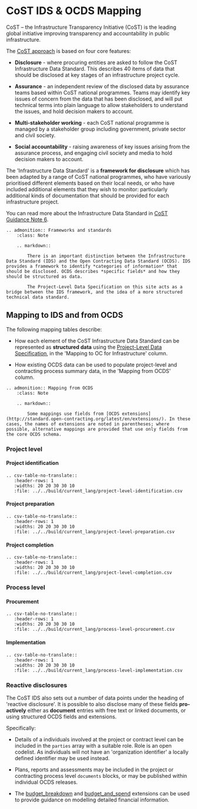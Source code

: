 <style>
.wy-nav-content {
max-width: 1200px;
}</style>

# CoST IDS & OCDS Mapping

CoST – the Infrastructure Transparency Initiative (CoST) is the leading global initiative improving transparency and accountability in public infrastructure.

The [CoST approach](http://infrastructuretransparency.org/our-approach/) is based on four core features:

* **Disclosure** - where procuring entities are asked to follow the CoST Infrastructure Data Standard. This describes 40 items of data that should be disclosed at key stages of an infrastructure project cycle.

* **Assurance** -  an independent review of the disclosed data by assurance teams based within CoST national programmes. Teams may identify key issues of concern from the data that has been disclosed, and will put technical terms into plain language to allow stakeholders to understand the issues, and hold decision makers to account.

* **Multi-stakeholder working** - each CoST national programme is managed by a stakeholder group including government, private sector and civil society.

* **Social accountability** - raising awareness of key issues arising from the assurance process, and engaging civil society and media to hold decision makers to account.

The 'Infrastructure Data Standard' is a **framework for disclosure** which has been adapted by a range of CoST national programmes, who have variously prioritised different elements based on their local needs, or who have included additional elements that they wish to monitor: particularly additional kinds of documentation that should be provided for each infrastructure project.

You can read more about the Infrastructure Data Standard in [CoST Guidance Note 6](http://infrastructuretransparency.org/resource/guidance-note-6-designing-a-disclosure-process/).

```eval_rst
.. admonition:: Frameworks and standards
    :class: Note

    .. markdown::

        There is an important distinction between the Infrastructure Data Standard (IDS) and the Open Contracting Data Standard (OCDS). IDS provides a framework to identify *categories of information* that should be disclosed. OCDS describes *specific fields* and how they should be structured as data.

        The Project-Level Data Specification on this site acts as a bridge between the IDS framework, and the idea of a more structured technical data standard.

```

## Mapping to IDS and from OCDS

<!-- Note - mappings come from https://docs.google.com/spreadsheets/d/1tpXKCrNY1vUEPo6O1j-GPhxgSna7CZ5uwz_eTNLEOr8/edit#gid=2054628701 -->

The following mapping tables describe:

* How each element of the CoST Infrastructure Data Standard can be represented as **structured data** using the [Project-Level Data Specification](../projects/index.md), in the 'Mapping to OC for Infrastructure' column.

* How existing OCDS data can be used to populate project-level and contracting process summary data, in the 'Mapping from OCDS' column.

```eval_rst
.. admonition:: Mapping from OCDS
    :class: Note

    .. markdown::

        Some mappings use fields from [OCDS extensions](http://standard.open-contracting.org/latest/en/extensions/). In these cases, the names of extensions are noted in parentheses; where possible, alternative mappings are provided that use only fields from the core OCDS schema.

```

### Project level

#### Project identification

```eval_rst
.. csv-table-no-translate::
   :header-rows: 1
   :widths: 20 20 30 30 10
   :file: ../../build/current_lang/project-level-identification.csv
```

#### Project preparation

```eval_rst
.. csv-table-no-translate::
   :header-rows: 1
   :widths: 20 20 30 30 10
   :file: ../../build/current_lang/project-level-preparation.csv
```

#### Project completion

```eval_rst
.. csv-table-no-translate::
   :header-rows: 1
   :widths: 20 20 30 30 10
   :file: ../../build/current_lang/project-level-completion.csv
```

### Process level

#### Procurement

```eval_rst
.. csv-table-no-translate::
   :header-rows: 1
   :widths: 20 20 30 30 10
   :file: ../../build/current_lang/process-level-procurement.csv
```

#### Implementation

```eval_rst
.. csv-table-no-translate::
   :header-rows: 1
   :widths: 20 20 30 30 10
   :file: ../../build/current_lang/process-level-implementation.csv
```

### Reactive disclosures

The CoST IDS also sets out a number of data points under the heading of 'reactive disclosure'. It is possible to also disclose many of these fields **pro-actively** either as **document** entries with free text or linked documents, or using structured OCDS fields and extensions.

Specifically:

* Details of a individuals involved at the project or contract level can be included in the ``parties`` array with a suitable role. Role is an open codelist. As individuals will not have an 'organization identifier' a locally defined identifier may be used instead.

* Plans, reports and assessments may be included in the project or contracting process level `documents` blocks, or may be published within individual OCDS releases.

* The [budget_breakdown](https://github.com/open-contracting-extensions/ocds_budget_breakdown_extension) and [budget_and_spend](https://github.com/open-contracting-extensions/ocds_budget_and_spend_extension) extensions can be used to provide guidance on modelling detailed financial information.
